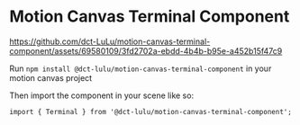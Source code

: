 # Motion Canvas Terminal Component


https://github.com/dct-LuLu/motion-canvas-terminal-component/assets/69580109/3fd2702a-ebdd-4b4b-b95e-a452b15f47c9


Run `npm install @dct-lulu/motion-canvas-terminal-component` in your motion canvas project

Then import the component in your scene like so:

```tsx
import { Terminal } from '@dct-lulu/motion-canvas-terminal-component';
```

